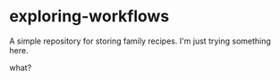 # exploring-workflows
A simple repository for storing family recipes.
I'm just trying something here.

what?
